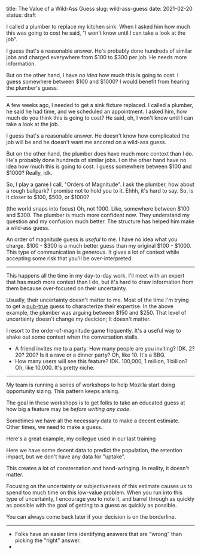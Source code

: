 title: The Value of a Wild-Ass Guess
slug: wild-ass-guess
date: 2021-02-20
status: draft

I called a plumber to replace my kitchen sink.
When I asked him how much this was going to cost
he said, "I won't know until I can take a look at the job".

I guess that's a reasonable answer. 
He's probably done hundreds of similar jobs
and charged everywhere from $100 to $300 per job.
He needs more information.

But on the other hand, I have *no idea* how much this is going to cost.
I guess somewhere between $100 and $1000?
I would benefit from hearing the plumber's guess.

---


A few weeks ago, I needed to get a sink fixture replaced.
I called a plumber, he said he had time, and we scheduled an appointment.
I asked him, how much do you think this is going to cost?
He said, oh, I won't know until I can take a look at the job.

I guess that's a reasonable answer. 
He doesn't know how complicated the job will be
and he doesn't want me ancored on a wild-ass guess.

But on the other hand, the plumber does have much more context than I do.
He's probably done hundreds of similar jobs.
I on the other hand have no idea how much this is going to cost.
I guess somewhere between $100 and $1000? Really, idk.

So, I play a game I call, "Orders of Magnitude".
I ask the plumber, how about a rough ballpark? I promise not to hold you to it.
Ehhh, it's hard to say.
So, is it closer to $100, $500, or $1000?

(the world snaps into focus) Oh, not 1000. Like, somewhere between $100 and $300.
The plumber is much more confident now.
They understand my question and my confusion much better.
The structure has helped him make a wild-ass guess.

An order of magnitude guess is *useful* to me.
I have no idea what you charge.
$100 - $300 is a much better guess than my original $100 - $1000.
This type of communication is *generous*.
It gives a lot of context while accepting some risk that you'll be over-interpreted.

---

This happens all the time in my day-to-day work.
I'll meet with an expert that has much more context than I do,
but it's hard to draw information from them 
because over-focused on their uncertainty.

Usually, their uncertainty doesn't matter to me.
Most of the time I'm trying to get a [pub-true](/pub-true.html) guess
to characterize their expertise.
In the above example, the plumber was arguing between $150 and $250.
That level of uncertainty doesn't change my decicion;
It doesn't matter.

I resort to the order-of-magnitude game frequently.
It's a useful way to shake out some context when the conversation stalls.

* A friend invites me to a party. How many people are you inviting? IDK.
  2? 20? 200? Is it a rave or a dinner party? Oh, like 10. It's a BBQ.
* How many users will see this feature? IDK. 100,000, 1 million, 1 billion?
  Oh, like 10,000. It's pretty niche.

---

My team is running a series of workshops 
to help Mozilla start doing opportunity sizing.
This pattern keeps arising.

The goal in these workshops is to get folks to take an educated guess
at how big a feature may be *before writing any code*.

Sometimes we have all the necessary data to make a decent estimate.
Other times, we need to make a guess.

Here's a great example, my collegue used in our last training

<!-- TODO: Find the example -->

Here we have some decent data to predict the population, the retention impact,
but we don't have any data for "uptake".


This creates a lot of consternation and hand-wringing.
In reality, it doesn't matter.

Focusing on the uncertainty or subjectiveness of this estimate
causes us to spend too much time on this low-value problem.
When you run into this type of uncertainty,
I encourage you to note it, and barrel through as quickly as possible
with the goal of getting to a guess as quickly as possible.

You can always come back later if your decision is on the borderline.



---

* Folks have an easier time identifying answers that are "wrong" 
  than picking the "right" answer.
* 
